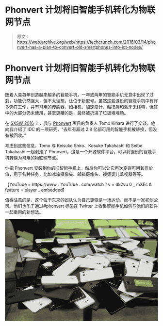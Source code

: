 # Phonvert 计划将旧智能手机转化为物联网节点 

> 原文：<https://web.archive.org/web/https://techcrunch.com/2016/03/14/phonvert-has-a-plan-to-convert-old-smartphones-into-iot-nodes/>

# Phonvert 计划将旧智能手机转化为物联网节点

随着人类每年创造越来越多的智能手机，一年或两年的智能手机无意中出现了过剩，功能仍然强大，但不太理想，让位于新型号。虽然这些退役的智能手机中有许多仍在工作，并有可用的传感器，如相机、加速度计、触摸屏和蓝牙无线电，但其中的大部分仍未使用，甚至更糟的是，最终被扔进了垃圾填埋场。

在 [SXSW 2016](https://web.archive.org/web/20221209104550/http://sxsw.com/) 上，我与 [Phonvert](https://web.archive.org/web/20221209104550/https://phonvert.com/) 项目的负责人 Tomo Kihara 进行了交谈，他向我介绍了 IDC 的一项研究，“去年有超过 2.8 亿部可用的智能手机被替换，但没有被回收。”

考虑到这些信息，Tomo 与 Keisuke Shiro、Kosuke Takahashi 和 Seibe Takahashi 一起创建了 Phonvert，这是一个开源软件平台，可以将退役的智能手机转换为可用的物联网节点。

你把 Phonvert 安装到你的旧智能手机上，然后你可以让它再次变得可用和有价值，用于各种任务，比如冰箱摄像头、邮箱摄像头、视频婴儿监视器等等。

【YouTube = https://www . YouTube . com/watch？v = dk2vu 0 _ mXEc & feature = player _ embedded]

值得注意的是，这个位于东京的团队认为自己更像是一场运动，而不是一家初创公司。他们也乐于通过#phonvert 标签在 Twitter 上收集智能手机如何与他们的软件一起重用的新想法。

[![IMG_2296](img/790d5c98b978ac050da0d60722f0b188.png)](https://web.archive.org/web/20221209104550/https://beta.techcrunch.com/2016/03/14/phonvert-has-a-plan-to-convert-old-smartphones-into-iot-nodes/img_2296-2/)